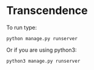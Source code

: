 # Transcendence

To run type:
```
python manage.py runserver
```
Or if you are using python3:
```
python3 manage.py runserver
```
